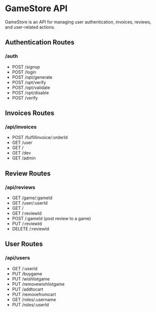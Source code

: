 # GameStore API

GameStore is an API for managing user authentication, invoices, reviews, and user-related actions.

## Authentication Routes

### /auth

- POST /signup
- POST /login
- POST /opt/generate
- POST /opt/verify
- POST /opt/validate
- POST /opt/disable
- POST /verify

## Invoices Routes

### /api/invoices

- POST /fulfillinvoice/:orderId
- GET /user
- GET /
- GET /dev
- GET /admin

## Review Routes

### /api/reviews

- GET /game/:gameId
- GET /user/:userId
- GET /
- GET /:reviewId
- POST /:gameId (post review to a game)
- PUT /:reviewId
- DELETE /:reviewId

## User Routes

### /api/users

- GET /:userId
- PUT /buygame
- PUT /wishlistgame
- PUT /removewishlistgame
- PUT /addtocart
- PUT /removefromcart
- GET /roles/:username
- PUT /roles/:userId
